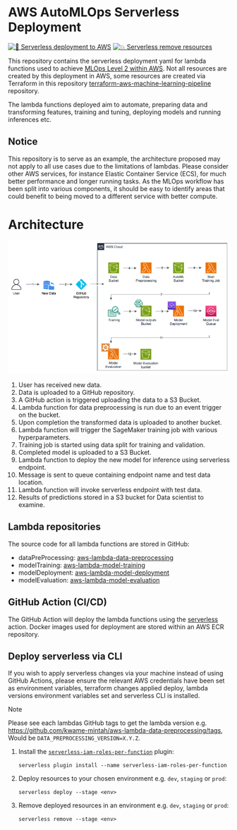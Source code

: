 # AWS AutoMLOps Serverless Deployment

[![🧩 Serverless deployment to AWS](https://github.com/kwame-mintah/aws-automlops-serverless-deployment/actions/workflows/serverless-deploy.yml/badge.svg)](https://github.com/kwame-mintah/aws-automlops-serverless-deployment/actions/workflows/serverless-deploy.yml)
[![💥 Serverless remove resources](https://github.com/kwame-mintah/aws-automlops-serverless-deployment/actions/workflows/serverless-remove.yml/badge.svg)](https://github.com/kwame-mintah/aws-automlops-serverless-deployment/actions/workflows/serverless-remove.yml)

This repository contains the serverless deployment yaml for lambda functions used to achieve [MLOps Level 2 within AWS](https://aws.amazon.com/what-is/mlops/#seo-faq-pairs#how-to-implement-mlops-in-the-organization). Not all resources
are created by this deployment in AWS, some resources are created via Terraform in this repository [terraform-aws-machine-learning-pipeline](https://github.com/kwame-mintah/terraform-aws-machine-learning-pipeline) repository.

The lambda functions deployed aim to automate, preparing data and transforming features, training and tuning, deploying models and running inferences etc.

## Notice

This repository is to serve as an example, the architecture proposed may not apply to all use cases due to the limitations of lambdas. Please consider other AWS services,
for instance Elastic Container Service (ECS), for much better performance and longer running tasks. As the MLOps workflow has been split into various components,
it should be easy to identify areas that could benefit to being moved to a different service with better compute.

# Architecture

![proposed-automlops-level-2](/docs/drawio/aws-automlops-deployment.png)

1. User has received new data.
2. Data is uploaded to a GitHub repository.
3. A GitHub action is triggered uploading the data to a S3 Bucket.
4. Lambda function for data preprocessing is run due to an event trigger on the bucket.
5. Upon completion the transformed data is uploaded to another bucket.
6. Lambda function will trigger the SageMaker training job with various hyperparameters.
7. Training job is started using data split for training and validation.
8. Completed model is uploaded to a S3 Bucket.
9. Lambda function to deploy the new model for inference using serverless endpoint.
10. Message is sent to queue containing endpoint name and test data location.
11. Lambda function will invoke serverless endpoint with test data.
12. Results of predictions stored in a S3 bucket for Data scientist to examine.

## Lambda repositories

The source code for all lambda functions are stored in GitHub:

- dataPreProcessing: [aws-lambda-data-preprocessing](https://github.com/kwame-mintah/aws-lambda-data-preprocessing)
- modelTraining: [aws-lambda-model-training](https://github.com/kwame-mintah/aws-lambda-model-training)
- modelDeployment: [aws-lambda-model-deployment](https://github.com/kwame-mintah/aws-lambda-model-deployment)
- modelEvaluation: [aws-lambda-model-evaluation](https://github.com/kwame-mintah/aws-lambda-model-evaluation)

## GitHub Action (CI/CD)

The GitHub Action will deploy the lambda functions using the [serverless](https://github.com/serverless/github-action) action. Docker images used for deployment are stored
within an AWS ECR repository.

## Deploy serverless via CLI

If you wish to apply serverless changes via your machine instead of using GitHub Actions, please ensure the relevant AWS
credentials have been set as environment variables, terraform changes applied deploy, lambda versions environment
variables set and serverless CLI is installed.

> [!NOTE]
>
> Please see each lambdas GitHub tags to get the lambda version e.g. https://github.com/kwame-mintah/aws-lambda-data-preprocessing/tags, Would be `DATA_PREPROCESSING_VERSION=X.Y.Z`.

1. Install the [`serverless-iam-roles-per-function`](https://www.serverless.com/plugins/serverless-iam-roles-per-function) plugin:

   ```shell
   serverless plugin install --name serverless-iam-roles-per-function
   ```

2. Deploy resources to your chosen environment e.g. `dev`, `staging` or `prod`:

   ```shell
   serverless deploy --stage <env>
   ```

3. Remove deployed resources in an environment e.g. `dev`, `staging` or `prod`:

   ```shell
   serverless remove --stage <env>
   ```
